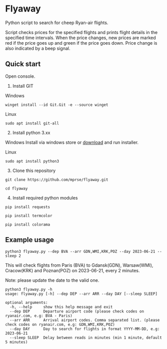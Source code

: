 # Flyaway
Python script to search for cheep Ryan-air flights.

Script checks prices for the specified flights and prints flight details in the specified time intervals.
When the price changes, new prices are marked red if the price goes up and green if the price goes down.
Price change is also indicated by a beep signal.

## Quick start

Open console.

1. Install GIT

Windows

`winget install --id Git.Git -e --source winget`

Linux

`sudo apt install git-all`

2. Install python 3.xx

Windows
Install via windows store or [download](https://www.python.org/downloads/windows) and run installer.

Linux

`sudo apt install python3`

3. Clone this repository

`git clone https://github.com/mprse/flyaway.git`

`cd flyaway`


4. Install required python modules

`pip install requests`

`pip install termcolor`

`pip install colorama`

## Example usage

`python3 flyaway.py --dep BVA --arr GDN,WMI,KRK,POZ --day 2023-06-21 --sleep 2`

This will check flights from Paris (BVA) to Gdansk(GDN), Warsaw(WMI), Cracow(KRK) and Poznan(POZ) on 2023-06-21, every 2 minutes.

Note: please update the date to the valid one.

```
python3 flyaway.py -h
usage: flyaway.py [-h] --dep DEP --arr ARR --day DAY [--sleep SLEEP]

optional arguments:
  -h, --help     show this help message and exit
  --dep DEP      Departure airport code (please check codes on ryanair.com, e.g: BVA - Paris)
  --arr ARR      Arrival airport codes. Comma separated list. (please check codes on ryanair.com, e.g: GDN,WMI,KRK,POZ)
  --day DAY      Day to search for flights in format YYYY-MM-DD, e.g: 2023-06-21
  --sleep SLEEP  Delay between reads in minutes (min 1 minute, default 5 minutes)
```

